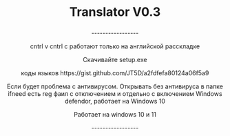 <h1 align="center">Translator V0.3</a> 

<h3></h3>
<p align ="center">-----------------</p>
<p align ="center"> cntrl v cntrl c работают только на английской расскладке</p>
<p align ="center">Скачивайте setup.exe </p>
<p align ="center">коды языков https://gist.github.com/JT5D/a2fdfefa80124a06f5a9</p>
<p align ="center">Если будет проблема с антивирусом. Открывать без антивируса в папке ifneed есть reg фаил с отключением и отдельно с включением Windows defendor, работает на Windows 10</p>
<p align ="center">Работает на windows 10 и 11 </p>
<p align ="center">-----------------</p>
